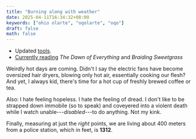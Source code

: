 ```yaml
---
title: "Burning along with weather"
date: 2025-04-11T16:34:32+08:00
keywords: ["ohio olarte", "oqolarte", "oqo"]
draft: false
math: false
---
```


- Updated [tools](/tools).
- [Currently reading](/books/#currently-reading) *The Dawn of Everything* and *Braiding Sweetgrass*

Weirdly hot days are coming. Didn't I say the electric fans have become
oversized hair dryers, blowing only hot air, essentially cooking our
flesh? And yet, I always kid, there's time for a hot cup of freshly
brewed coffee or tea.

Also: I hate feeling hopeless. I hate the feeling of dread. I don't like
to be strapped down immobile (so to speak) and coveyered into a violent
death while I watch unable---*disabled*---to do anything. Not my kink.

Finally, measuring at just the *right* points, we are living about 400 meters
from a police station, which in feet, is **1312**.
